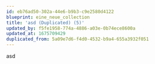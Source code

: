 ```yaml
---
id: eb76ad50-302a-44e6-b9b3-c9e2580d4122
blueprint: eine_neue_collection
title: 'asd (Duplicated) (5)'
updated_by: f5fe1958-774a-4886-a03e-0b74ece8600a
updated_at: 1675709429
duplicated_from: 5a09e7d6-f4d0-4532-b9a4-655a3932f051
---
```

asd